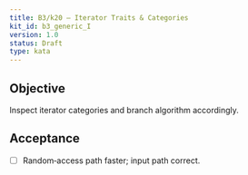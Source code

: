 ```yaml
---
title: B3/k20 — Iterator Traits & Categories
kit_id: b3_generic_I
version: 1.0
status: Draft
type: kata
---
```

## Objective
Inspect iterator categories and branch algorithm accordingly.
## Acceptance
- [ ] Random‑access path faster; input path correct.